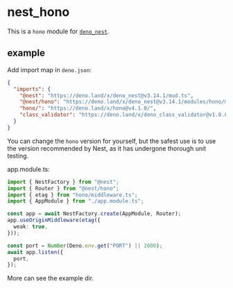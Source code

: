 # nest_hono

This is a `hono` module for [`deno_nest`](https://deno.land/x/deno_nest).

## example

Add import map in `deno.json`:

```json
{
  "imports": {
    "@nest": "https://deno.land/x/deno_nest@v3.14.1/mod.ts",
    "@nest/hono": "https://deno.land/x/deno_nest@v3.14.1/modules/hono/mod.ts",
    "hono/": "https://deno.land/x/hono@v4.1.0/",
    "class_validator": "https://deno.land/x/deno_class_validator@v1.0.0/mod.ts"
  }
}
```

You can change the `hono` version for yourself, but the safest use is to use the
version recommended by Nest, as it has undergone thorough unit testing.

app.module.ts:

```typescript
import { NestFactory } from "@nest";
import { Router } from "@nest/hono";
import { etag } from "hono/middleware.ts";
import { AppModule } from "./app.module.ts";

const app = await NestFactory.create(AppModule, Router);
app.useOriginMiddleware(etag({
  weak: true,
}));

const port = Number(Deno.env.get("PORT") || 2000);
await app.listen({
  port,
});
```

More can see the example dir.
